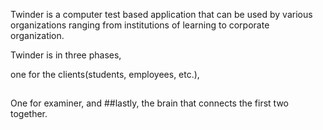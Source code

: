 Twinder is a computer test based application that can be used by various organizations ranging from institutions of learning to corporate organization.

Twinder is in three phases,

one for the clients(students, employees, etc.),
##
 One for examiner, and
  ##lastly, the brain that connects the first two together.

